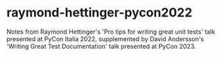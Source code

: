 # raymond-hettinger-pycon2022
Notes from Raymond Hettinger's 'Pro tips for writing great unit tests' talk presented at PyCon Italia 2022, supplemented by David Andersson's 'Writing Great Test Documentation' talk presented at PyCon 2023.
